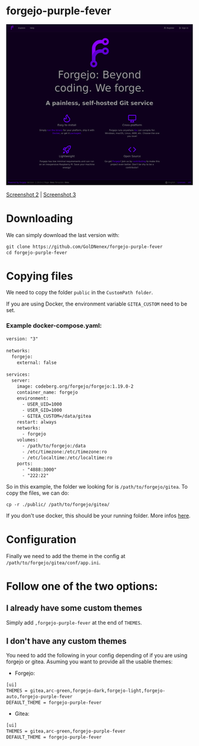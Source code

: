 # forgejo-purple-fever

![Preview](Screenshot-1.png)

[Screenshot 2](https://raw.githubusercontent.com/GolDNenex/forgejo-purple-fever/main/Screenshot-2.png) | [Screenshot 3](https://raw.githubusercontent.com/GolDNenex/forgejo-purple-fever/main/Screenshot-3.png)
# Downloading

We can simply download the last version with:

```
git clone https://github.com/GolDNenex/forgejo-purple-fever
cd forgejo-purple-fever
```

# Copying files
We need to copy the folder `public` in the `CustomPath folder`.

If you are using Docker, the environment variable `GITEA_CUSTOM` need to be set. 

### Example docker-compose.yaml:

```
version: "3"

networks:
  forgejo:
    external: false

services:
  server:
    image: codeberg.org/forgejo/forgejo:1.19.0-2
    container_name: forgejo
    environment:
      - USER_UID=1000
      - USER_GID=1000
      - GITEA_CUSTOM=/data/gitea
    restart: always
    networks:
      - forgejo
    volumes:
      - /path/to/forgejo:/data
      - /etc/timezone:/etc/timezone:ro
      - /etc/localtime:/etc/localtime:ro
    ports:
      - "4888:3000"
      - "222:22"

```

So in this example, the folder we looking for is `/path/to/forgejo/gitea`. To copy the files, we can do:

```
cp -r ./public/ /path/to/forgejo/gitea/
```

If you don't use docker, this should be your running folder. More infos [here](https://docs.gitea.io/en-us/customizing-gitea/#customizing-gitea).


# Configuration

Finally we need to add the theme in the config at `/path/to/forgejo/gitea/conf/app.ini`.

# Follow one of the two options:

## I already have some custom themes

Simply add `,forgejo-purple-fever` at the end of `THEMES`.

## I don't have any custom themes 

You need to add the following in your config depending of if you are using forgejo or gitea. Asuming you want to provide all the usable themes:

* Forgejo:

```
[ui]
THEMES = gitea,arc-green,forgejo-dark,forgejo-light,forgejo-auto,forgejo-purple-fever
DEFAULT_THEME = forgejo-purple-fever
```
* Gitea:

```
[ui]
THEMES = gitea,arc-green,forgejo-purple-fever
DEFAULT_THEME = forgejo-purple-fever
```
